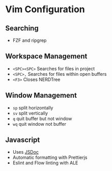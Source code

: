 # Vim Configuration

## Searching

* FZF and ripgrep

## Workspace Management

* `<SPC><SPC>` Searches for files in project
* `<SPC>,` Searches for files within open buffers
* `<F3>` Closes NERDTree

## Window Management

* `sp` split horizontally
* `sv` split vertically
* `q` quit buffer but not window
* `wq` quit window not buffer

## Javascript

* Uses [JSDoc](https://github.com/heavenshell/vim-jsdoc)
* Automatic formatting with Prettierjs
* Eslint and Flow linting with ALE
